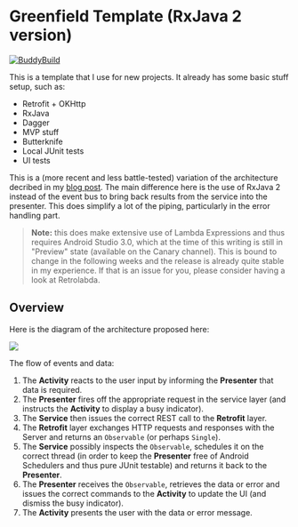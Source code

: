 # Greenfield Template (RxJava 2 version)

[![BuddyBuild](https://dashboard.buddybuild.com/api/statusImage?appID=595a5011982d060001a36b8a&branch=master&build=latest)](https://dashboard.buddybuild.com/apps/595a5011982d060001a36b8a/build/latest?branch=master)

This is a template that I use for new projects. It already has some basic
stuff setup, such as:

* Retrofit + OKHttp
* RxJava
* Dagger
* MVP stuff
* Butterknife
* Local JUnit tests
* UI tests

This is a (more recent and less battle-tested) variation of the architecture decribed in
 my [blog post](http://zenandroid.io/testable-and-robust-architecture-for-android-projects/).
 The main difference here is the use of RxJava 2 instead of the event bus to bring back results
 from the service into the presenter. This does simplify a lot of the piping, particularly in
 the error handling part.
 
 > __Note:__ this does make extensive use of Lambda Expressions and thus requires Android Studio 3.0, which at the time of this writing is
 still in "Preview" state (available on the Canary channel). This is bound to change in the following weeks and the release is already
 quite stable in my experience. If that is an issue for you, please consider having a look at Retrolabda.

## Overview

Here is the diagram of the architecture proposed here:

![](https://cdn.rawgit.com/acristescu/GreenfieldTemplate/86c6e7a/architecture.svg)

The flow of events and data:

1. The __Activity__ reacts to the user input by informing the __Presenter__ that data is required.
1. The __Presenter__ fires off the appropriate request in the service layer (and instructs the __Activity__ to display a busy indicator).
1. The __Service__ then issues the correct REST call to the __Retrofit__ layer.
1. The __Retrofit__ layer exchanges HTTP requests and responses with the Server and returns an `Observable` (or perhaps `Single`).
1. The __Service__ possibly inspects the `Observable`, schedules it on the correct thread (in order to keep the __Presenter__ free of Android Schedulers and thus pure JUnit testable) and returns it back to the __Presenter__.
1. The __Presenter__ receives the `Observable`, retrieves the data or error and issues the correct commands to the __Activity__ to update the UI (and dismiss the busy indicator).
1. The __Activity__ presents the user with the data or error message.
